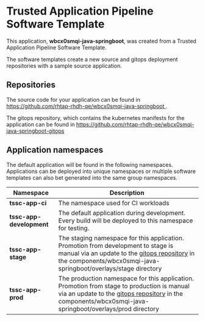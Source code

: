 # Trusted Application Pipeline Software Template

This application, **wbcx0smqi-java-springboot**, was created from a Trusted Application Pipeline Software Template.

The software templates create a new source and gitops deployment repositories with a sample source application. 

## Repositories

The source code for your application can be found in [https://github.com/rhtap-rhdh-qe/wbcx0smqi-java-springboot ](https://github.com/rhtap-rhdh-qe/wbcx0smqi-java-springboot ).
 
The gitops repository, which contains the kubernetes manifests for the application can be found in 
[https://github.com/rhtap-rhdh-qe/wbcx0smqi-java-springboot-gitops ](https://github.com/rhtap-rhdh-qe/wbcx0smqi-java-springboot-gitops ) 

## Application namespaces 

The default application will be found in the following namespaces. Applications can be deployed into unique namespaces or multiple software templates can also bet generated into the same group namespaces.  

|  Namespace   |  Description   |  
| -------- | -------- |
| **tssc-app-ci** | The namespace used for CI workloads |
| **tssc-app-development** | The default application during development. Every build will be deployed to this namespace for testing. |
| **tssc-app-stage** | The staging namespace for this application. Promotion from development to stage is manual via an update to the [gitops repository](https://github.com/rhtap-rhdh-qe/wbcx0smqi-java-springboot-gitops ) in the components/wbcx0smqi-java-springboot/overlays/stage directory |
| **tssc-app-prod** | The production namespace for this application. Promotion from stage to production is manual via an update to the [gitops repository](https://github.com/rhtap-rhdh-qe/wbcx0smqi-java-springboot-gitops ) in the components/wbcx0smqi-java-springboot/overlays/prod directory |